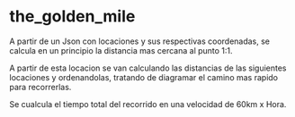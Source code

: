 # the_golden_mile

A partir de un Json con locaciones y sus respectivas coordenadas, se calcula en un principio la distancia mas cercana al punto 1:1.

A partir de esta locacion se van calculando las distancias de las siguientes locaciones y ordenandolas, tratando de diagramar el camino mas rapido para recorrerlas.

Se cualcula el tiempo total del recorrido en una velocidad de 60km x Hora.
